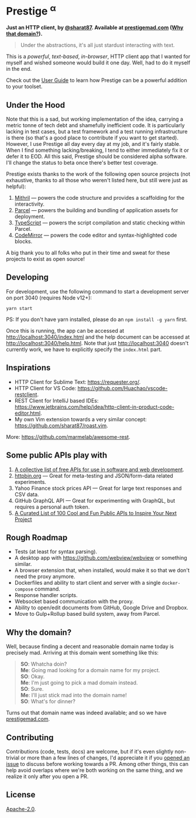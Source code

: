 # Prestige <sup>&alpha;</sup>

**Just an HTTP client, by [@sharat87](https://sharats.me). Available at [prestigemad.com](https://prestigemad.com)
([Why that domain?](#why-the-domain)).**

> Under the abstractions, it's all just stardust interacting with text.

This is a *powerful*, *text-based*, *in-browser*, HTTP client app that I wanted for myself and wished someone would
build it one day. Well, had to do it myself in the end.

Check out the [User Guide](https://prestigemad.com/help.html) to learn how Prestige can be a powerful addition to your
toolset.

## Under the Hood

Note that this is a sad, but working implementation of the idea, carrying a metric tonne of tech debt and shamefully
inefficient code. It is particularly lacking in test cases, but a test framework and a test running infrastructure is
there (so that's a good place to contribute if you want to get started). However, I use Prestige all day every day at my
job, and it's fairly stable. When I find something lacking/breaking, I tend to either immediately fix it or defer it to
EOD. All this said, Prestige should be considered alpha software. I'll change the status to beta once there's better
test coverage.

Prestige exists thanks to the work of the following open source projects (not exhaustive, thanks to all those who
weren't listed here, but still were just as helpful):

1. [Mithril](https://mithril.js.org/) &mdash; powers the code structure and provides a scaffolding for the interactivity.
1. [Parcel](https://parceljs.org/) &mdash; powers the building and bundling of application assets for deployment.
1. [TypeScript](https://www.typescriptlang.org/) &mdash; powers the script compilation and static checking within Parcel.
1. [CodeMirror](https://codemirror.net/) &mdash; powers the code editor and syntax-highlighted code blocks.

A big thank you to all folks who put in their time and sweat for these projects to exist as open source!

## Developing

For development, use the following command to start a development server on port 3040 (requires Node v12+):

    yarn start

PS: If you don't have yarn installed, please do an `npm install -g yarn` first.

Once this is running, the app can be accessed at <http://localhost:3040/index.html> and the help document can be
accessed at <http://localhost:3040/help.html>. Note that just <http://localhost:3040> doesn't currently work, we have to
explicitly specify the `index.html` part.

## Inspirations

- HTTP Client for Sublime Text: <https://requester.org/>.
- HTTP Client for VS Code: <https://github.com/Huachao/vscode-restclient>.
- REST Client for IntelliJ based IDEs: <https://www.jetbrains.com/help/idea/http-client-in-product-code-editor.html>.
- My own Vim extension towards a very similar concept: <https://github.com/sharat87/roast.vim>.

More: <https://github.com/marmelab/awesome-rest>.

## Some public APIs play with

1. [A collective list of free APIs for use in software and web development](https://github.com/public-apis/public-apis).
1. [httpbin.org](http://httpbin.org) &mdash; Great for meta-testing and JSON/form-data related experiments.
1. Yahoo Finance stock prices API &mdash; Great for large text responses and CSV data.
1. GitHub GraphQL API &mdash; Great for experimenting with GraphQL, but requires a personal auth token.
1. [A Curated List of 100 Cool and Fun Public APIs to Inspire Your Next Project](https://medium.com/better-programming/a-curated-list-of-100-cool-and-fun-public-apis-to-inspire-your-next-project-7600ce3e9b3)

## Rough Roadmap

- Tests (at least for syntax parsing).
- A desktop app with <https://github.com/webview/webview> or something similar.
- A browser extension that, when installed, would make it so that we don't need the proxy anymore.
- Dockerfiles and ability to start client and server with a single `docker-compose` command.
- Response handler scripts.
- Websocket based communication with the proxy.
- Ability to open/edit documents from GitHub, Google Drive and Dropbox.
- Move to Gulp+Rollup based build system, away from Parcel.

## Why the domain?

Well, because finding a decent and reasonable domain name today is precisely mad. Arriving at this domain went something
like this:

> **SO**: Whatcha doin? \
> **Me**: Going mad looking for a domain name for my project. \
> **SO**: Okay. \
> **Me**: I'm just going to pick a mad domain instead. \
> **SO**: Sure. \
> **Me**: I'll just stick mad into the domain name! \
> **SO**: What's for dinner?

Turns out that domain name was indeed available; and so we have [prestigemad.com](https://prestigemad.com).

## Contributing

Contributions (code, tests, docs) are welcome, but if it's even slightly non-trivial or more than a few lines of
changes, I'd appreciate it if you [opened an issue](https://github.com/sharat87/prestige/issues/new) to discuss before
working towards a PR. Among other things, this can help avoid overlaps where we're both working on the same thing, and
we realize it only after you open a PR.

## License

[Apache-2.0](https://github.com/sharat87/prestige/blob/master/LICENSE).
